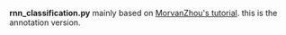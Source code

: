 **rnn_classification.py** mainly based on [MorvanZhou's tutorial](https://github.com/MorvanZhou/Tensorflow-Tutorial/blob/master/tutorial-contents/402_RNN_classification.py).
this is the annotation version.
